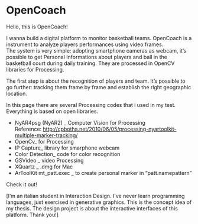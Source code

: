 # OpenCoach
Hello,
this is OpenCoach!

I wanna build a digital platform to monitor basketball teams. 
OpenCoach is a instrument to analyze players performances using video frames.   
The system is very simple: adopting smartphone cameras as webcam, it’s possible to get Personal Informations about players and ball in the basketball court during daily training.
They are processed in OpenCV libraries for Processing.

The first step is about the recognition of players and team.
It’s possible to go further: tracking them frame by frame and establish the right geographic location.

In this page there are several Processing codes that i used in my test. 
Everything is based on open libraries.

-  NyAR4psg (NyAR2) _ Computer Vision for Processing
   Reference: http://cpbotha.net/2010/06/05/processing-nyartoolkit-multiple-marker-tracking/
- OpenCv_ for Processing
- IP Capture_ library for smarphone webcam
- Color Detection_ code for color recognition
- GSVideo _ video Processing
- XQuartz _ .dmg for Mac
- ArToolKit mt_patt.exec _ to create personal marker in “patt.namepattern”

Check it out!  

[I’m an italian student in Interaction Design. I’ve never learn programming languages, just exercised in generative graphics. 
This is the concept idea of my thesis. The design project is about the interactive interfaces of this platform. Thank you!] 
